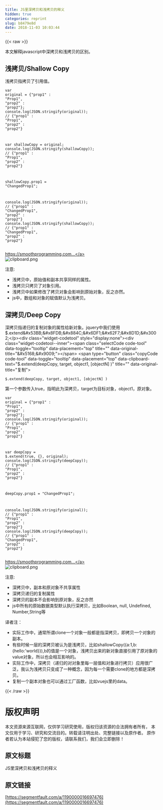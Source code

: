 ```yaml
---
title: JS里深拷贝和浅拷贝的释义
hidden: true
categories: reprint
slug: b8479e8d
date: 2018-11-03 10:03:44
---
```


{{< raw >}}
<p>&#x672C;&#x6587;&#x89E3;&#x91CA;javascript&#x4E2D;&#x6DF1;&#x62F7;&#x8D1D;&#x548C;&#x6D45;&#x62F7;&#x8D1D;&#x7684;&#x533A;&#x522B;&#x3002;</p><h2 id="articleHeader0">&#x6D45;&#x62F7;&#x8D1D;/Shallow Copy</h2><p>&#x6D45;&#x62F7;&#x8D1D;&#x6307;&#x62F7;&#x8D1D;&#x4E86;&#x5F15;&#x7528;&#x503C;&#x3002;</p><div class="widget-codetool" style="display:none"><div class="widget-codetool--inner"><span class="selectCode code-tool" data-toggle="tooltip" data-placement="top" title="" data-original-title="&#x5168;&#x9009;"></span> <span type="button" class="copyCode code-tool" data-toggle="tooltip" data-placement="top" data-clipboard-text="var original = {&quot;prop1&quot; : &quot;Prop1&quot;, &quot;prop2&quot; : &quot;prop2&quot;};
console.log(JSON.stringify(original));
// {&quot;prop1&quot; : &quot;Prop1&quot;, &quot;prop2&quot; : &quot;prop2&quot;}

var shallowCopy = original;
console.log(JSON.stringify(shallowCopy));
// {&quot;prop1&quot; : &quot;Prop1&quot;, &quot;prop2&quot; : &quot;prop2&quot;}

shallowCopy.prop1 = &quot;ChangedProp1&quot;;

console.log(JSON.stringify(original));
// {&quot;prop1&quot; : &quot;ChangedProp1&quot;, &quot;prop2&quot; : &quot;prop2&quot;}
console.log(JSON.stringify(shallowCopy));
// {&quot;prop1&quot; : &quot;ChangedProp1&quot;, &quot;prop2&quot; : &quot;prop2&quot;}" title="" data-original-title="&#x590D;&#x5236;"></span> <span type="button" class="saveToNote code-tool" data-toggle="tooltip" data-placement="top" title="" data-original-title="&#x653E;&#x8FDB;&#x7B14;&#x8BB0;"></span></div></div><pre class="hljs maxima"><code><span class="hljs-built_in">var</span> original = {<span class="hljs-string">&quot;prop1&quot;</span> : <span class="hljs-string">&quot;Prop1&quot;</span>, <span class="hljs-string">&quot;prop2&quot;</span> : <span class="hljs-string">&quot;prop2&quot;</span>};
console.<span class="hljs-built_in">log</span>(JSON.stringify(original));
// {<span class="hljs-string">&quot;prop1&quot;</span> : <span class="hljs-string">&quot;Prop1&quot;</span>, <span class="hljs-string">&quot;prop2&quot;</span> : <span class="hljs-string">&quot;prop2&quot;</span>}

<span class="hljs-built_in">var</span> shallowCopy = original;
console.<span class="hljs-built_in">log</span>(JSON.stringify(shallowCopy));
// {<span class="hljs-string">&quot;prop1&quot;</span> : <span class="hljs-string">&quot;Prop1&quot;</span>, <span class="hljs-string">&quot;prop2&quot;</span> : <span class="hljs-string">&quot;prop2&quot;</span>}

shallowCopy.prop1 = <span class="hljs-string">&quot;ChangedProp1&quot;</span>;

console.<span class="hljs-built_in">log</span>(JSON.stringify(original));
// {<span class="hljs-string">&quot;prop1&quot;</span> : <span class="hljs-string">&quot;ChangedProp1&quot;</span>, <span class="hljs-string">&quot;prop2&quot;</span> : <span class="hljs-string">&quot;prop2&quot;</span>}
console.<span class="hljs-built_in">log</span>(JSON.stringify(shallowCopy));
// {<span class="hljs-string">&quot;prop1&quot;</span> : <span class="hljs-string">&quot;ChangedProp1&quot;</span>, <span class="hljs-string">&quot;prop2&quot;</span> : <span class="hljs-string">&quot;prop2&quot;</span>}</code></pre><p><a href="https://smoothprogramming.com/wp-content/uploads/ShallowCopy.png" rel="nofollow noreferrer" target="_blank">https://smoothprogramming.com...</a><br><span class="img-wrap"><img data-src="/img/bVbidR4?w=640&amp;h=480" src="https://static.alili.tech/img/bVbidR4?w=640&amp;h=480" alt="clipboard.png" title="clipboard.png" style="cursor:pointer;display:inline"></span></p><p>&#x6CE8;&#x610F;:</p><ul><li>&#x6D45;&#x62F7;&#x8D1D;&#x4E2D;&#xFF0C;&#x539F;&#x59CB;&#x503C;&#x548C;&#x526F;&#x672C;&#x5171;&#x4EAB;&#x540C;&#x6837;&#x7684;&#x5C5E;&#x6027;&#x3002;</li><li>&#x6D45;&#x62F7;&#x8D1D;&#x53EA;&#x62F7;&#x8D1D;&#x4E86;&#x5BF9;&#x8C61;&#x5F15;&#x7528;&#x3002;</li><li>&#x6D45;&#x62F7;&#x8D1D;&#x4E2D;&#x5982;&#x679C;&#x4FEE;&#x6539;&#x4E86;&#x62F7;&#x8D1D;&#x5BF9;&#x8C61;&#x4F1A;&#x5F71;&#x54CD;&#x5230;&#x539F;&#x59CB;&#x5BF9;&#x8C61;&#xFF0C;&#x53CD;&#x4E4B;&#x4EA6;&#x7136;&#x3002;</li><li>js&#x4E2D;&#xFF0C;&#x6570;&#x7EC4;&#x548C;&#x5BF9;&#x8C61;&#x7684;&#x8D4B;&#x503C;&#x9ED8;&#x8BA4;&#x4E3A;&#x6D45;&#x62F7;&#x8D1D;&#x3002;</li></ul><h2 id="articleHeader1">&#x6DF1;&#x62F7;&#x8D1D;/Deep Copy</h2><p>&#x6DF1;&#x62F7;&#x8D1D;&#x6307;&#x9012;&#x5F52;&#x7684;&#x590D;&#x5236;&#x5BF9;&#x8C61;&#x7684;&#x5C5E;&#x6027;&#x7ED9;&#x65B0;&#x5BF9;&#x8C61;&#x3002;jquery&#x4E2D;&#x6211;&#x4EEC;&#x4F7F;&#x7528;$.extend&#x53BB;&#x8FDB;&#x884C;&#x6DF1;&#x62F7;&#x8D1D;&#x3002;</p><div class="widget-codetool" style="display:none"><div class="widget-codetool--inner"><span class="selectCode code-tool" data-toggle="tooltip" data-placement="top" title="" data-original-title="&#x5168;&#x9009;"></span> <span type="button" class="copyCode code-tool" data-toggle="tooltip" data-placement="top" data-clipboard-text="$.extend(deepCopy, target, object1, [objectN] )" title="" data-original-title="&#x590D;&#x5236;"></span> <span type="button" class="saveToNote code-tool" data-toggle="tooltip" data-placement="top" title="" data-original-title="&#x653E;&#x8FDB;&#x7B14;&#x8BB0;"></span></div></div><pre class="hljs accesslog"><code style="word-break:break-word;white-space:initial">$.extend(deepCopy, target, object1, <span class="hljs-string">[objectN]</span> )</code></pre><p>&#x7B2C;&#x4E00;&#x4E2A;&#x53C2;&#x6570;&#x4F20;&#x5165;true&#xFF0C;&#x6307;&#x660E;&#x6B64;&#x4E3A;&#x6DF1;&#x62F7;&#x8D1D;&#xFF0C;target&#x4E3A;&#x76EE;&#x6807;&#x5BF9;&#x8C61;&#xFF0C;object1&#xFF0C;&#x539F;&#x5BF9;&#x8C61;&#x3002;</p><div class="widget-codetool" style="display:none"><div class="widget-codetool--inner"><span class="selectCode code-tool" data-toggle="tooltip" data-placement="top" title="" data-original-title="&#x5168;&#x9009;"></span> <span type="button" class="copyCode code-tool" data-toggle="tooltip" data-placement="top" data-clipboard-text="var original = {&quot;prop1&quot; : &quot;Prop1&quot;, &quot;prop2&quot; : &quot;prop2&quot;};
console.log(JSON.stringify(original));
// {&quot;prop1&quot; : &quot;Prop1&quot;, &quot;prop2&quot; : &quot;prop2&quot;}

var deepCopy = $.extend(true, {}, original);
console.log(JSON.stringify(deepCopy));
// {&quot;prop1&quot; : &quot;Prop1&quot;, &quot;prop2&quot; : &quot;prop2&quot;}

deepCopy.prop1 = &quot;ChangedProp1&quot;;

console.log(JSON.stringify(original));
// {&quot;prop1&quot; : &quot;Prop1&quot;, &quot;prop2&quot; : &quot;prop2&quot;}
console.log(JSON.stringify(deepCopy));
// {&quot;prop1&quot; : &quot;ChangedProp1&quot;, &quot;prop2&quot; : &quot;prop2&quot;}
" title="" data-original-title="&#x590D;&#x5236;"></span> <span type="button" class="saveToNote code-tool" data-toggle="tooltip" data-placement="top" title="" data-original-title="&#x653E;&#x8FDB;&#x7B14;&#x8BB0;"></span></div></div><pre class="hljs maxima"><code><span class="hljs-built_in">var</span> original = {<span class="hljs-string">&quot;prop1&quot;</span> : <span class="hljs-string">&quot;Prop1&quot;</span>, <span class="hljs-string">&quot;prop2&quot;</span> : <span class="hljs-string">&quot;prop2&quot;</span>};
console.<span class="hljs-built_in">log</span>(JSON.stringify(original));
// {<span class="hljs-string">&quot;prop1&quot;</span> : <span class="hljs-string">&quot;Prop1&quot;</span>, <span class="hljs-string">&quot;prop2&quot;</span> : <span class="hljs-string">&quot;prop2&quot;</span>}

<span class="hljs-built_in">var</span> deepCopy = $.extend(<span class="hljs-literal">true</span>, {}, original);
console.<span class="hljs-built_in">log</span>(JSON.stringify(deepCopy));
// {<span class="hljs-string">&quot;prop1&quot;</span> : <span class="hljs-string">&quot;Prop1&quot;</span>, <span class="hljs-string">&quot;prop2&quot;</span> : <span class="hljs-string">&quot;prop2&quot;</span>}

deepCopy.prop1 = <span class="hljs-string">&quot;ChangedProp1&quot;</span>;

console.<span class="hljs-built_in">log</span>(JSON.stringify(original));
// {<span class="hljs-string">&quot;prop1&quot;</span> : <span class="hljs-string">&quot;Prop1&quot;</span>, <span class="hljs-string">&quot;prop2&quot;</span> : <span class="hljs-string">&quot;prop2&quot;</span>}
console.<span class="hljs-built_in">log</span>(JSON.stringify(deepCopy));
// {<span class="hljs-string">&quot;prop1&quot;</span> : <span class="hljs-string">&quot;ChangedProp1&quot;</span>, <span class="hljs-string">&quot;prop2&quot;</span> : <span class="hljs-string">&quot;prop2&quot;</span>}
</code></pre><p><a href="https://smoothprogramming.com/wp-content/uploads/DeepCopy.png" rel="nofollow noreferrer" target="_blank">https://smoothprogramming.com...</a><br><span class="img-wrap"><img data-src="/img/bVbidWf?w=640&amp;h=480" src="https://static.alili.tech/img/bVbidWf?w=640&amp;h=480" alt="clipboard.png" title="clipboard.png" style="cursor:pointer;display:inline"></span></p><p>&#x6CE8;&#x610F;:</p><ul><li>&#x6DF1;&#x62F7;&#x8D1D;&#x4E2D;&#xFF0C;&#x526F;&#x672C;&#x548C;&#x539F;&#x5BF9;&#x8C61;&#x4E0D;&#x5171;&#x4EAB;&#x5C5E;&#x6027;</li><li>&#x6DF1;&#x62F7;&#x8D1D;&#x9012;&#x5F52;&#x7684;&#x590D;&#x5236;&#x5C5E;&#x6027;</li><li>&#x6DF1;&#x62F7;&#x8D1D;&#x7684;&#x526F;&#x672C;&#x4E0D;&#x4F1A;&#x5F71;&#x54CD;&#x5230;&#x539F;&#x5BF9;&#x8C61;&#xFF0C;&#x53CD;&#x4E4B;&#x4EA6;&#x7136;</li><li>js&#x4E2D;&#x6240;&#x6709;&#x7684;&#x539F;&#x59CB;&#x6570;&#x636E;&#x7C7B;&#x578B;&#x9ED8;&#x8BA4;&#x6267;&#x884C;&#x6DF1;&#x62F7;&#x8D1D;&#xFF0C;&#x6BD4;&#x5982;Boolean, null, Undefined, Number,String&#x7B49;</li></ul><p>&#x8BD1;&#x8005;&#x6CE8;&#xFF1A;</p><ul><li>&#x5B9E;&#x9645;&#x5DE5;&#x4F5C;&#x4E2D;&#xFF0C;&#x901A;&#x5E38;&#x6240;&#x8C13;clone&#x4E00;&#x4E2A;&#x5BF9;&#x8C61;&#x4E00;&#x822C;&#x90FD;&#x662F;&#x6307;&#x6DF1;&#x62F7;&#x8D1D;&#xFF0C;&#x5373;&#x62F7;&#x8D1D;&#x4E00;&#x4E2A;&#x5BF9;&#x8C61;&#x7684;&#x526F;&#x672C;&#x3002;</li><li>&#x6709;&#x4E9B;&#x65F6;&#x5019;&#x4E00;&#x5C42;&#x7684;&#x6DF1;&#x62F7;&#x8D1D;&#x88AB;&#x8BA4;&#x4E3A;&#x662F;&#x6D45;&#x62F7;&#x8D1D;&#xFF0C;&#x6BD4;&#x5982;shallowCopy({a:1,b:{hello:&apos;world}}),b&#x7684;&#x503C;&#x662F;&#x4E00;&#x4E2A;&#x5BF9;&#x8C61;&#xFF0C;&#x6D45;&#x62F7;&#x8D1D;&#x51FA;&#x6765;&#x7684;&#x65B0;&#x5BF9;&#x8C61;&#x76F4;&#x63A5;&#x5F15;&#x7528;&#x4E86;&#x539F;&#x5BF9;&#x8C61;&#x7684;value&#x5BF9;&#x8C61;&#xFF0C;&#x6240;&#x4EE5;&#x4E5F;&#x4F1A;&#x76F8;&#x4E92;&#x5F71;&#x54CD;&#x7684;&#x3002;</li><li>&#x5B9E;&#x9645;&#x5DE5;&#x4F5C;&#x4E2D;&#xFF0C;&#x6DF1;&#x62F7;&#x8D1D;&#xFF08;&#x9012;&#x5F52;&#x7684;&#x5BF9;&#x5BF9;&#x8C61;&#x91CC;&#x6BCF;&#x4E00;&#x5C42;&#x503C;&#x548C;&#x5BF9;&#x8C61;&#x8FDB;&#x884C;&#x62F7;&#x8D1D;&#xFF09;&#x5E94;&#x7528;&#x5F88;&#x5E7F;&#x6CDB;&#xFF0C;&#x6211;&#x8BA4;&#x4E3A;&#x6D45;&#x62F7;&#x8D1D;&#x53EA;&#x53D8;&#x6210;&#x4E86;&#x4E00;&#x79CD;&#x6982;&#x5FF5;&#xFF0C;&#x56E0;&#x4E3A;&#x6BCF;&#x4E00;&#x4E2A;&#x9700;&#x8981;clone&#x7684;&#x5730;&#x65B9;&#x90FD;&#x662F;&#x6DF1;&#x62F7;&#x8D1D;&#x3002;</li><li>&#x590D;&#x5236;&#x4E00;&#x4E2A;&#x526F;&#x672C;&#x5BF9;&#x8C61;&#x4E5F;&#x53EF;&#x4EE5;&#x901A;&#x8FC7;&#x5DE5;&#x5382;&#x51FD;&#x6570;&#xFF0C;&#x6BD4;&#x5982;vuejs&#x91CC;&#x7684;data&#x3002;</li></ul>
{{< /raw >}}

# 版权声明
本文资源来源互联网，仅供学习研究使用，版权归该资源的合法拥有者所有，
本文仅用于学习、研究和交流目的。转载请注明出处、完整链接以及原作者。
原作者若认为本站侵犯了您的版权，请联系我们，我们会立即删除！

## 原文标题
JS里深拷贝和浅拷贝的释义

## 原文链接
[https://segmentfault.com/a/1190000016697476](https://segmentfault.com/a/1190000016697476)

